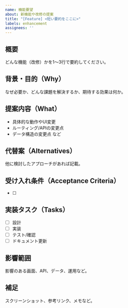 ```yaml
---
name: 機能要望
about: 新機能や改修の提案
title: "[Feature] <短い要約をここに>"
labels: enhancement
assignees: ''
---
```


## 概要
どんな機能（改修）かを1〜3行で要約してください。

## 背景・目的（Why）
なぜ必要か、どんな課題を解決するか、期待する効果は何か。

## 提案内容（What）
- 具体的な動作やUI変更
- ルーティング/APIの変更点
- データ構造の変更点 など

## 代替案（Alternatives）
他に検討したアプローチがあれば記載。

## 受け入れ条件（Acceptance Criteria）
- [ ] 

## 実装タスク（Tasks）
- [ ] 設計
- [ ] 実装
- [ ] テスト/確認
- [ ] ドキュメント更新

## 影響範囲
影響のある画面、API、データ、運用など。

## 補足
スクリーンショット、参考リンク、メモなど。